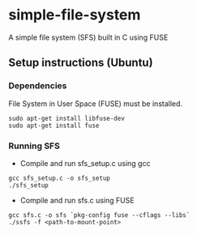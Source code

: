 # simple-file-system
A simple file system (SFS) built in C using FUSE

## Setup instructions (Ubuntu)

### Dependencies
File System in User Space (FUSE) must be installed. 

```
sudo apt-get install libfuse-dev
sudo apt-get install fuse
```

### Running SFS

- Compile and run sfs_setup.c using gcc

```
gcc sfs_setup.c -o sfs_setup
./sfs_setup
```

- Compile and run sfs.c using FUSE

```
gcc sfs.c -o sfs `pkg-config fuse --cflags --libs`
./ssfs -f <path-to-mount-point>
```
